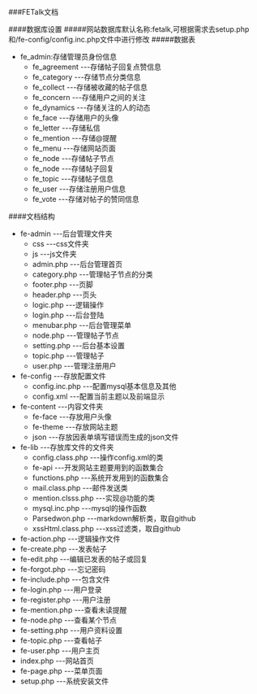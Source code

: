 ###FETalk文档

####数据库设置
#####网站数据库默认名称:fetalk,可根据需求去setup.php和/fe-config/config.inc.php文件中进行修改
#####数据表
+ fe_admin:存储管理员身份信息
	+ fe_agreement	---存储帖子回复点赞信息
	+ fe_category	---存储节点分类信息
	+ fe_collect	---存储被收藏的帖子信息
	+ fe_concern	---存储用户之间的关注
	+ fe_dynamics   ---存储关注的人的动态
	+ fe_face       ---存储用户的头像
	+ fe_letter     ---存储私信
	+ fe_mention   	---存储@提醒
	+ fe_menu   	---存储网站页面
	+ fe_node    	---存储帖子节点
	+ fe_node    	---存储帖子回复
	+ fe_topic   	---存储帖子信息
	+ fe_user    	---存储注册用户信息
	+ fe_vote    	---存储对帖子的赞同信息

####文档结构
+ fe-admin	---后台管理文件夹
	+ css	---css文件夹
	+ js	---js文件夹
	+ admin.php	---后台管理首页
	+ category.php	---管理帖子节点的分类
	+ footer.php	---页脚
	+ header.php	---页头
	+ logic.php		---逻辑操作
	+ login.php		---后台登陆
	+ menubar.php	---后台管理菜单
	+ node.php		---管理帖子节点
	+ setting.php	---后台基本设置
	+ topic.php		---管理帖子
	+ user.php		---管理注册用户
+ fe-config	---存放配置文件
	+ config.inc.php	---配置mysql基本信息及其他
	+ config.xml		---配置当前主题以及前端显示
+ fe-content ---内容文件夹
	+ fe-face	---存放用户头像
	+ fe-theme	---存放网站主题
	+ json		---存放因表单填写错误而生成的json文件
+ fe-lib	---存放库文件的文件夹
	+ config.class.php	---操作config.xml的类
	+ fe-api	---开发网站主题要用到的函数集合
	+ functions.php	---系统开发用到的函数集合
	+ mail.class.php	---邮件发送类
	+ mention.clsss.php ---实现@功能的类
	+ mysql.inc.php	---mysql的操作函数
	+ Parsedwon.php	---markdown解析类，取自github
	+ xssHtml.class.php	---xss过滤类，取自github
+ fe-action.php	---逻辑操作文件
+ fe-create.php ---发表帖子
+ fe-edit.php	---编辑已发表的帖子或回复
+ fe-forgot.php	---忘记密码
+ fe-include.php ---包含文件
+ fe-login.php	---用户登录
+ fe-register.php	---用户注册
+ fe-mention.php	---查看未读提醒
+ fe-node.php	---查看某个节点
+ fe-setting.php	---用户资料设置
+ fe-topic.php	---查看帖子
+ fe-user.php	---用户主页
+ index.php	---网站首页
+ fe-page.php	---菜单页面
+ setup.php	---系统安装文件
